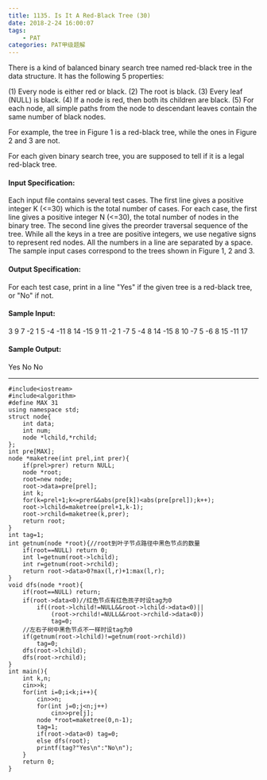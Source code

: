 ```yaml
---
title: 1135. Is It A Red-Black Tree (30)
date: 2018-2-24 16:00:07
tags: 
	- PAT
categories: PAT甲级题解
---
```


There is a kind of balanced binary search tree named red-black tree in the data structure. It has the following 5 properties:

(1) Every node is either red or black.
(2) The root is black.
(3) Every leaf (NULL) is black.
(4) If a node is red, then both its children are black.
(5) For each node, all simple paths from the node to descendant leaves contain the same number of black nodes.

For example, the tree in Figure 1 is a red-black tree, while the ones in Figure 2 and 3 are not.

For each given binary search tree, you are supposed to tell if it is a legal red-black tree.

#### Input Specification:

Each input file contains several test cases. The first line gives a positive integer K (<=30) which is the total number of cases. For each case, the first line gives a positive integer N (<=30), the total number of nodes in the binary tree. The second line gives the preorder traversal sequence of the tree. While all the keys in a tree are positive integers, we use negative signs to represent red nodes. All the numbers in a line are separated by a space. The sample input cases correspond to the trees shown in Figure 1, 2 and 3.

#### Output Specification:

For each test case, print in a line "Yes" if the given tree is a red-black tree, or "No" if not.

#### Sample Input:
3
9
7 -2 1 5 -4 -11 8 14 -15
9
11 -2 1 -7 5 -4 8 14 -15
8
10 -7 5 -6 8 15 -11 17
#### Sample Output:
Yes
No
No
***

```
#include<iostream>
#include<algorithm>
#define MAX 31
using namespace std;
struct node{
    int data;
    int num;
    node *lchild,*rchild;
};
int pre[MAX];
node *maketree(int prel,int prer){
    if(prel>prer) return NULL;
    node *root;
    root=new node;
    root->data=pre[prel];
    int k;
    for(k=prel+1;k<=prer&&abs(pre[k])<abs(pre[prel]);k++);
    root->lchild=maketree(prel+1,k-1);
    root->rchild=maketree(k,prer);
    return root;
}
int tag=1;
int getnum(node *root){//root到叶子节点路径中黑色节点的数量
    if(root==NULL) return 0;
    int l=getnum(root->lchild);
    int r=getnum(root->rchild);
    return root->data>0?max(l,r)+1:max(l,r);
}
void dfs(node *root){
    if(root==NULL) return;
    if(root->data<0)//红色节点有红色孩子时设tag为0
        if((root->lchild!=NULL&&root->lchild->data<0)||
            (root->rchild!=NULL&&root->rchild->data<0))
            tag=0;
    //左右子树中黑色节点不一样时设tag为0
    if(getnum(root->lchild)!=getnum(root->rchild))
        tag=0;
    dfs(root->lchild);
    dfs(root->rchild);
}
int main(){
    int k,n;
    cin>>k;
    for(int i=0;i<k;i++){
        cin>>n;
        for(int j=0;j<n;j++)
            cin>>pre[j];
        node *root=maketree(0,n-1);
        tag=1;
        if(root->data<0) tag=0;
        else dfs(root);
        printf(tag?"Yes\n":"No\n");
    }
    return 0;
}
```